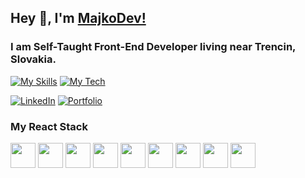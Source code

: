 ## Hey 👋, I'm [MajkoDev!](https://github.com/MajkoDev)

### I am Self-Taught Front-End Developer living near Trencin, Slovakia.

[![My Skills](https://skills.thijs.gg/icons?i=html,css,js)](https://skills.thijs.gg)
[![My Tech](https://skills.thijs.gg/icons?i=vscode,figma)](https://skills.thijs.gg)

[![LinkedIn](https://img.shields.io/badge/-LinkedIn-0e76a8?style=flat-square&logo=Linkedin&logoColor=white)](https://www.linkedin.com/in/marian-holly-8b73bb242/)
[![Portfolio](https://img.shields.io/badge/Website-3b5998?style=flat-square&logo=google-chrome&logoColor=white)](https://majkodev.netlify.app/)

### My React Stack
<img src="https://cdn.jsdelivr.net/gh/devicons/devicon/icons/react/react-original.svg" width="40" height="40" /> <img src="https://cdn.jsdelivr.net/gh/devicons/devicon/icons/nextjs/nextjs-original.svg" width="40" height="40" /> <img src="https://cdn.jsdelivr.net/gh/devicons/devicon/icons/gatsby/gatsby-plain.svg" width="40" height="40" /> <img src="https://cdn.jsdelivr.net/gh/devicons/devicon/icons/redux/redux-original.svg" width="40" height="40" /> <img src="https://cdn.jsdelivr.net/gh/devicons/devicon/icons/typescript/typescript-original.svg" width="40" height="40" /> <img src="https://cdn.jsdelivr.net/gh/devicons/devicon/icons/storybook/storybook-original.svg" width="40" height="40" /> <img src="https://cdn.jsdelivr.net/gh/devicons/devicon/icons/materialui/materialui-original.svg" width="40" height="40" /> <img src="https://cdn.jsdelivr.net/gh/devicons/devicon/icons/tailwindcss/tailwindcss-plain.svg" width="40" height="40" /> <img src="https://cdn.jsdelivr.net/gh/devicons/devicon/icons/jest/jest-plain.svg" width="40" height="40" />
          


